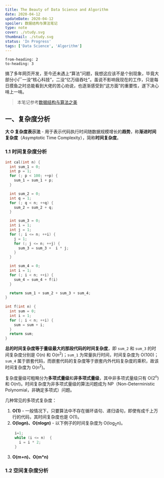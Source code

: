 ```yaml
---
title: The Beauty of Data Science and Algorithm
date: 2020-04-12
updateDate: 2020-04-12
spoiler: 数据结构与算法笔记
type: note
cover: ./study.svg
thumbnail: ./study.svg
status: 'In Progress'
tags: ['Data Science', 'Algorithm']
---
```


```toc
from-heading: 2
to-heading: 3
```

搞了多年网页开发，至今还未遇上“算法”问题，我想这应该不是个别现象，毕竟大部分小厂一没“核心科技”，二没“亿万级吞吐”。虽说不影响我现在的工作，只是每日摸鱼之时总能看到大佬的苦心劝说，也逐渐感受到“这方面”的重要性，遂下决心啃上一啃。

> 本笔记参考[数据结构与算法之美](https://time.geekbang.org/column/intro/100017301)

## 一、复杂度分析

**大 O 复杂度表示法** - 用于表示代码执行时间随数据规模增长的**趋势**，称**渐进时间复杂度**（Asymptotic Time Complexity），简称**时间复杂度**。

### 1.1 时间复杂度分析

```cpp
int cal(int n) {
  int sum_1 = 0;
  int p = 1;
  for (; p < 100; ++p) {
    sum_1 = sum_1 + p;
  }

  int sum_2 = 0;
  int q = 1;
  for (; q < n; ++q) {
    sum_2 = sum_2 + q;
  }

  int sum_3 = 0;
  int i = 1;
  int j = 1;
  for (; i <= n; ++i) {
    j = 1; 
    for (; j <= n; ++j) {
      sum_3 = sum_3 +  i * j;
    }
  }

  int sum_4 = 0;
  int i = 1;
  for (; i < n; ++i) {
    sum_4 = sum_4 + f(i)
  }

  return sum_1 + sum_2 + sum_3 + sum_4;
}
 
int f(int n) {
  int sum = 0;
  int i = 1;
  for (; i < n; ++i) {
    sum = sum + i;
  } 
  return sum;
}
```

**总的时间复杂度等于量级最大的那段代码的时间复杂度**，即 `sum_2` 和 `sum_3` 的时间复杂度分别是 O(n) 和 O(n<sup>2</sup>)；`sum_1` 为常量执行时间，时间复杂度为 O(100)；`sum_4` 属于嵌套代码，而嵌套代码的复杂度等于嵌套内外代码复杂度的乘积，故该时间复杂度为 O(n<sup>2</sup>)。

复杂度量级可粗略分为**多项式量级**和**非多项式量级**，其中非多项式量级只有 O(2<sup>n</sup>) 和 O(n!)。时间复杂度为非多项式量级的算法问题成为 NP（Non-Deterministic Polynomial，非确定多项式）问题。

几种常见的多项式复杂度：

1. **O(1)** - 一般情况下，只要算法中不存在循环语句、递归语句，即使有成千上万行的代码，其时间复杂度也是 O(1)。
2. **O(log<i>n</i>)、O(nlog<i>n</i>)** - 以下例子的时间复杂度为 O(log<sub>2</sub>n)。
   ```cpp
    i=1;
    while (i <= n)  {
      i = i * 2;
    }
   ```
3. **O(m+n)、O(m*n)**

### 1.2 空间复杂度分析
